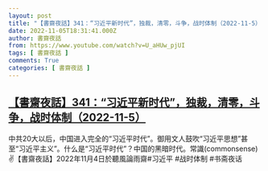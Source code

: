```yaml
---
layout: post
title: "【書齋夜話】341：“习近平新时代”，独裁，清零，斗争，战时体制（2022-11-5）"
date: 2022-11-05T18:31:41.000Z
author: 書齋夜話
from: https://www.youtube.com/watch?v=U_aHUw_pjUI
tags: [ 書齋夜話 ]
comments: True
categories: [ 書齋夜話 ]
---
```

<!--1667673101000-->
[【書齋夜話】341：“习近平新时代”，独裁，清零，斗争，战时体制（2022-11-5）](https://www.youtube.com/watch?v=U_aHUw_pjUI)
------

<div>
中共20大以后，中国进入完全的“习近平时代”。御用文人鼓吹“习近平思想”甚至“习近平主义”。什么是“习近平时代”？中国的黑暗时代。常識(commonsense) ✌【書齋夜話】2022年11月4日於聽風論雨齋#习近平 #战时体制 #书斋夜话
</div>
